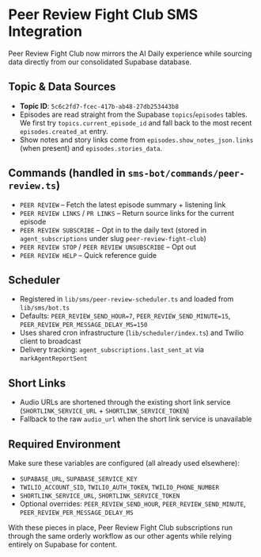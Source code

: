 # Peer Review Fight Club SMS Integration

Peer Review Fight Club now mirrors the AI Daily experience while sourcing data directly from our consolidated Supabase database.

## Topic & Data Sources
- **Topic ID**: `5c6c2fd7-fcec-417b-ab48-27db253443b8`
- Episodes are read straight from the Supabase `topics`/`episodes` tables. We first try `topics.current_episode_id` and fall back to the most recent `episodes.created_at` entry.
- Show notes and story links come from `episodes.show_notes_json.links` (when present) and `episodes.stories_data`.

## Commands (handled in `sms-bot/commands/peer-review.ts`)
- `PEER REVIEW` – Fetch the latest episode summary + listening link
- `PEER REVIEW LINKS` / `PR LINKS` – Return source links for the current episode
- `PEER REVIEW SUBSCRIBE` – Opt in to the daily text (stored in `agent_subscriptions` under slug `peer-review-fight-club`)
- `PEER REVIEW STOP` / `PEER REVIEW UNSUBSCRIBE` – Opt out
- `PEER REVIEW HELP` – Quick reference guide

## Scheduler
- Registered in `lib/sms/peer-review-scheduler.ts` and loaded from `lib/sms/bot.ts`
- Defaults: `PEER_REVIEW_SEND_HOUR=7`, `PEER_REVIEW_SEND_MINUTE=15`, `PEER_REVIEW_PER_MESSAGE_DELAY_MS=150`
- Uses shared cron infrastructure (`lib/scheduler/index.ts`) and Twilio client to broadcast
- Delivery tracking: `agent_subscriptions.last_sent_at` via `markAgentReportSent`

## Short Links
- Audio URLs are shortened through the existing short link service (`SHORTLINK_SERVICE_URL` + `SHORTLINK_SERVICE_TOKEN`)
- Fallback to the raw `audio_url` when the short link service is unavailable

## Required Environment
Make sure these variables are configured (all already used elsewhere):
- `SUPABASE_URL`, `SUPABASE_SERVICE_KEY`
- `TWILIO_ACCOUNT_SID`, `TWILIO_AUTH_TOKEN`, `TWILIO_PHONE_NUMBER`
- `SHORTLINK_SERVICE_URL`, `SHORTLINK_SERVICE_TOKEN`
- Optional overrides: `PEER_REVIEW_SEND_HOUR`, `PEER_REVIEW_SEND_MINUTE`, `PEER_REVIEW_PER_MESSAGE_DELAY_MS`

With these pieces in place, Peer Review Fight Club subscriptions run through the same orderly workflow as our other agents while relying entirely on Supabase for content.
